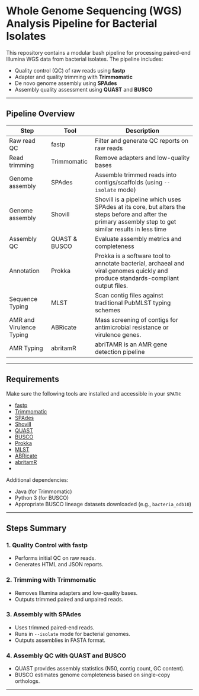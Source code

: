 # Whole Genome Sequencing (WGS) Analysis Pipeline for Bacterial Isolates

This repository contains a modular bash pipeline for processing paired-end Illumina WGS data from bacterial isolates. The pipeline includes:

- Quality control (QC) of raw reads using **fastp**
- Adapter and quality trimming with **Trimmomatic**
- De novo genome assembly using **SPAdes**
- Assembly quality assessment using **QUAST** and **BUSCO**

---

## Pipeline Overview

| Step             | Tool          | Description                                 |
|------------------|---------------|---------------------------------------------|
| Raw read QC      | fastp         | Filter and generate QC reports on raw reads |
| Read trimming    | Trimmomatic   | Remove adapters and low-quality bases       |
| Genome assembly  | SPAdes        | Assemble trimmed reads into contigs/scaffolds (using `--isolate` mode) |
| Genome assembly  | Shovill       | Shovill is a pipeline which uses SPAdes at its core, but alters the steps before and after the primary assembly step to get similar results in less time |
| Assembly QC      | QUAST & BUSCO | Evaluate assembly metrics and completeness  |
| Annotation       | Prokka        |Prokka is a software tool to annotate bacterial, archaeal and viral genomes quickly and produce standards-compliant output files. |
| Sequence Typing  | MLST          | Scan contig files against traditional PubMLST typing schemes |
| AMR and Virulence Typing       | ABRicate      | Mass screening of contigs for antimicrobial resistance or virulence genes. |
| AMR Typing       | abritamR      | abriTAMR is an AMR gene detection pipeline |

---

## Requirements

Make sure the following tools are installed and accessible in your `$PATH`:

- [fastp](https://github.com/OpenGene/fastp)
- [Trimmomatic](http://www.usadellab.org/cms/?page=trimmomatic)
- [SPAdes](http://cab.spbu.ru/software/spades/)
- [Shovill](https://github.com/tseemann/shovill)
- [QUAST](http://quast.sourceforge.net/)
- [BUSCO](https://busco.ezlab.org/)
- [Prokka](https://github.com/tseemann/prokka)
- [MLST](https://github.com/tseemann/mlst)
- [ABRicate ](https://github.com/tseemann/abricate)
- [abritamR ](https://github.com/MDU-PHL/abritamr)
- 

Additional dependencies:
- Java (for Trimmomatic)
- Python 3 (for BUSCO)
- Appropriate BUSCO lineage datasets downloaded (e.g., `bacteria_odb10`)
  
---

## Steps Summary

### 1. Quality Control with fastp

- Performs initial QC on raw reads.
- Generates HTML and JSON reports.

### 2. Trimming with Trimmomatic

- Removes Illumina adapters and low-quality bases.
- Outputs trimmed paired and unpaired reads.

### 3. Assembly with SPAdes

- Uses trimmed paired-end reads.
- Runs in `--isolate` mode for bacterial genomes.
- Outputs assemblies in FASTA format.

### 4. Assembly QC with QUAST and BUSCO

- QUAST provides assembly statistics (N50, contig count, GC content).
- BUSCO estimates genome completeness based on single-copy orthologs.

---




